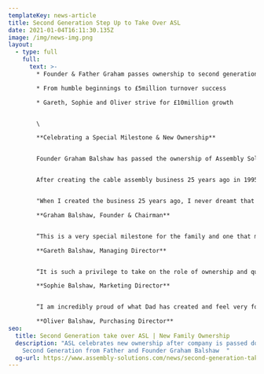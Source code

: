 ```yaml
---
templateKey: news-article
title: Second Generation Step Up to Take Over ASL
date: 2021-01-04T16:11:30.135Z
image: /img/news-img.png
layout:
  - type: full
    full:
      text: >-
        * Founder & Father Graham passes ownership to second generation

        * From humble beginnings to £5million turnover success

        * Gareth, Sophie and Oliver strive for £10million growth


        \

        **Celebrating a Special Milestone & New Ownership**


        Founder Graham Balshaw has passed the ownership of Assembly Solutions Ltd down to next generation, his three children; Gareth, Sophie and Oliver.


        After creating the cable assembly business 25 years ago in 1995, Father Graham is thrilled and beyond proud to be passing down what he started from his back bedroom, aged 35.


        "When I created the business 25 years ago, I never dreamt that Gareth, Sophie and Oliver would all join me one day, let alone enjoy it so much that they would eventually take over. It has been a blessing to see all three of them thrive in their positions and grow into such hard working and respectful professionals. With all their knowledge, ambition and passion, I can already see they're going to take ASL further than I could have ever imagined, and I will be the proudest father watching them. Whilst the actual running of the business is now completely down to Gareth, Sophie & Oliver, I plan on acting as Chairman for the next few years overseeing only the very top level information"\

        **Graham Balshaw, Founder & Chairman**


        “This is a very special milestone for the family and one that myself, Sophie and Oliver are extremely grateful for. I've learnt a lot working alongside my father for 17 years and we share some great memories. One of my fondest memories was travelling to China where we visited suppliers. It was a great trip and really opened my eyes to the opportunities with international business, which we have since developed partnerships all over the world. I'm excited for this new chapter where we plan to double turnover to £10 million"\

        **Gareth Balshaw, Managing Director**


        “It is such a privilege to take on the role of ownership and quite an emotional milestone, especially when you look back and see how far we've all come. When we were kids, dad would take us into the factory during the school holidays to help out, and here we are 20 years later, running the show. We have a huge amount of respect and admiration for Dad who has built this business from nothing and given us a platform that most could only dream of. I can't wait to continue this evolving journey alongside my brothers and look forward to reaching new records and milestones in the business."\

        **Sophie Balshaw, Marketing Director**


        “I am incredibly proud of what Dad has created and feel very fortunate to be given this opportunity of ownership alongside Gareth & Sophie. Although taking over the family business during a pandemic may have seemed a strange time, we have made a brilliant start and on track to have a record year. It's a very exciting time in the companies journey and we're ready to push for everything we want to achieve"\

        **Oliver Balshaw, Purchasing Director**
seo:
  title: Second Generation take over ASL | New Family Ownership
  description: "ASL celebrates new ownership after company is passed down to
    Second Generation from Father and Founder Graham Balshaw  "
  og-url: https://www.assembly-solutions.com/news/second-generation-take-over-asl/
---
```

